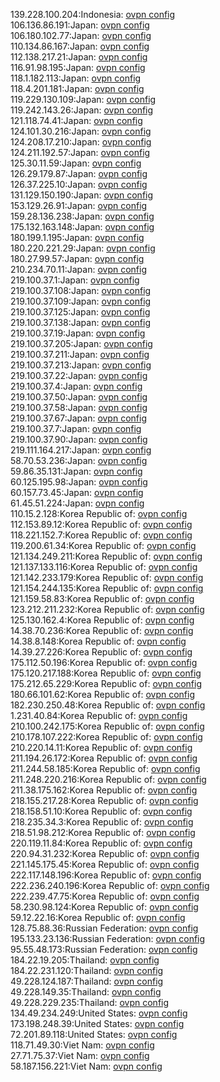 139.228.100.204:Indonesia: [ovpn config](vpn/139_228_100_204.ovpn)  
106.136.86.191:Japan: [ovpn config](vpn/106_136_86_191.ovpn)  
106.180.102.77:Japan: [ovpn config](vpn/106_180_102_77.ovpn)  
110.134.86.167:Japan: [ovpn config](vpn/110_134_86_167.ovpn)  
112.138.217.21:Japan: [ovpn config](vpn/112_138_217_21.ovpn)  
116.91.98.195:Japan: [ovpn config](vpn/116_91_98_195.ovpn)  
118.1.182.113:Japan: [ovpn config](vpn/118_1_182_113.ovpn)  
118.4.201.181:Japan: [ovpn config](vpn/118_4_201_181.ovpn)  
119.229.130.109:Japan: [ovpn config](vpn/119_229_130_109.ovpn)  
119.242.143.26:Japan: [ovpn config](vpn/119_242_143_26.ovpn)  
121.118.74.41:Japan: [ovpn config](vpn/121_118_74_41.ovpn)  
124.101.30.216:Japan: [ovpn config](vpn/124_101_30_216.ovpn)  
124.208.17.210:Japan: [ovpn config](vpn/124_208_17_210.ovpn)  
124.211.192.57:Japan: [ovpn config](vpn/124_211_192_57.ovpn)  
125.30.11.59:Japan: [ovpn config](vpn/125_30_11_59.ovpn)  
126.29.179.87:Japan: [ovpn config](vpn/126_29_179_87.ovpn)  
126.37.225.10:Japan: [ovpn config](vpn/126_37_225_10.ovpn)  
131.129.150.190:Japan: [ovpn config](vpn/131_129_150_190.ovpn)  
153.129.26.91:Japan: [ovpn config](vpn/153_129_26_91.ovpn)  
159.28.136.238:Japan: [ovpn config](vpn/159_28_136_238.ovpn)  
175.132.163.148:Japan: [ovpn config](vpn/175_132_163_148.ovpn)  
180.199.1.195:Japan: [ovpn config](vpn/180_199_1_195.ovpn)  
180.220.221.29:Japan: [ovpn config](vpn/180_220_221_29.ovpn)  
180.27.99.57:Japan: [ovpn config](vpn/180_27_99_57.ovpn)  
210.234.70.11:Japan: [ovpn config](vpn/210_234_70_11.ovpn)  
219.100.37.1:Japan: [ovpn config](vpn/219_100_37_1.ovpn)  
219.100.37.108:Japan: [ovpn config](vpn/219_100_37_108.ovpn)  
219.100.37.109:Japan: [ovpn config](vpn/219_100_37_109.ovpn)  
219.100.37.125:Japan: [ovpn config](vpn/219_100_37_125.ovpn)  
219.100.37.138:Japan: [ovpn config](vpn/219_100_37_138.ovpn)  
219.100.37.19:Japan: [ovpn config](vpn/219_100_37_19.ovpn)  
219.100.37.205:Japan: [ovpn config](vpn/219_100_37_205.ovpn)  
219.100.37.211:Japan: [ovpn config](vpn/219_100_37_211.ovpn)  
219.100.37.213:Japan: [ovpn config](vpn/219_100_37_213.ovpn)  
219.100.37.22:Japan: [ovpn config](vpn/219_100_37_22.ovpn)  
219.100.37.4:Japan: [ovpn config](vpn/219_100_37_4.ovpn)  
219.100.37.50:Japan: [ovpn config](vpn/219_100_37_50.ovpn)  
219.100.37.58:Japan: [ovpn config](vpn/219_100_37_58.ovpn)  
219.100.37.67:Japan: [ovpn config](vpn/219_100_37_67.ovpn)  
219.100.37.7:Japan: [ovpn config](vpn/219_100_37_7.ovpn)  
219.100.37.90:Japan: [ovpn config](vpn/219_100_37_90.ovpn)  
219.111.164.217:Japan: [ovpn config](vpn/219_111_164_217.ovpn)  
58.70.53.236:Japan: [ovpn config](vpn/58_70_53_236.ovpn)  
59.86.35.131:Japan: [ovpn config](vpn/59_86_35_131.ovpn)  
60.125.195.98:Japan: [ovpn config](vpn/60_125_195_98.ovpn)  
60.157.73.45:Japan: [ovpn config](vpn/60_157_73_45.ovpn)  
61.45.51.224:Japan: [ovpn config](vpn/61_45_51_224.ovpn)  
110.15.2.128:Korea Republic of: [ovpn config](vpn/110_15_2_128.ovpn)  
112.153.89.12:Korea Republic of: [ovpn config](vpn/112_153_89_12.ovpn)  
118.221.152.7:Korea Republic of: [ovpn config](vpn/118_221_152_7.ovpn)  
119.200.61.34:Korea Republic of: [ovpn config](vpn/119_200_61_34.ovpn)  
121.134.249.211:Korea Republic of: [ovpn config](vpn/121_134_249_211.ovpn)  
121.137.133.116:Korea Republic of: [ovpn config](vpn/121_137_133_116.ovpn)  
121.142.233.179:Korea Republic of: [ovpn config](vpn/121_142_233_179.ovpn)  
121.154.244.135:Korea Republic of: [ovpn config](vpn/121_154_244_135.ovpn)  
121.159.58.83:Korea Republic of: [ovpn config](vpn/121_159_58_83.ovpn)  
123.212.211.232:Korea Republic of: [ovpn config](vpn/123_212_211_232.ovpn)  
125.130.162.4:Korea Republic of: [ovpn config](vpn/125_130_162_4.ovpn)  
14.38.70.236:Korea Republic of: [ovpn config](vpn/14_38_70_236.ovpn)  
14.38.8.148:Korea Republic of: [ovpn config](vpn/14_38_8_148.ovpn)  
14.39.27.226:Korea Republic of: [ovpn config](vpn/14_39_27_226.ovpn)  
175.112.50.196:Korea Republic of: [ovpn config](vpn/175_112_50_196.ovpn)  
175.120.217.188:Korea Republic of: [ovpn config](vpn/175_120_217_188.ovpn)  
175.212.65.229:Korea Republic of: [ovpn config](vpn/175_212_65_229.ovpn)  
180.66.101.62:Korea Republic of: [ovpn config](vpn/180_66_101_62.ovpn)  
182.230.250.48:Korea Republic of: [ovpn config](vpn/182_230_250_48.ovpn)  
1.231.40.84:Korea Republic of: [ovpn config](vpn/1_231_40_84.ovpn)  
210.100.242.175:Korea Republic of: [ovpn config](vpn/210_100_242_175.ovpn)  
210.178.107.222:Korea Republic of: [ovpn config](vpn/210_178_107_222.ovpn)  
210.220.14.11:Korea Republic of: [ovpn config](vpn/210_220_14_11.ovpn)  
211.194.26.172:Korea Republic of: [ovpn config](vpn/211_194_26_172.ovpn)  
211.244.58.185:Korea Republic of: [ovpn config](vpn/211_244_58_185.ovpn)  
211.248.220.216:Korea Republic of: [ovpn config](vpn/211_248_220_216.ovpn)  
211.38.175.162:Korea Republic of: [ovpn config](vpn/211_38_175_162.ovpn)  
218.155.217.28:Korea Republic of: [ovpn config](vpn/218_155_217_28.ovpn)  
218.158.51.10:Korea Republic of: [ovpn config](vpn/218_158_51_10.ovpn)  
218.235.34.3:Korea Republic of: [ovpn config](vpn/218_235_34_3.ovpn)  
218.51.98.212:Korea Republic of: [ovpn config](vpn/218_51_98_212.ovpn)  
220.119.11.84:Korea Republic of: [ovpn config](vpn/220_119_11_84.ovpn)  
220.94.31.232:Korea Republic of: [ovpn config](vpn/220_94_31_232.ovpn)  
221.145.175.45:Korea Republic of: [ovpn config](vpn/221_145_175_45.ovpn)  
222.117.148.196:Korea Republic of: [ovpn config](vpn/222_117_148_196.ovpn)  
222.236.240.196:Korea Republic of: [ovpn config](vpn/222_236_240_196.ovpn)  
222.239.47.75:Korea Republic of: [ovpn config](vpn/222_239_47_75.ovpn)  
58.230.98.124:Korea Republic of: [ovpn config](vpn/58_230_98_124.ovpn)  
59.12.22.16:Korea Republic of: [ovpn config](vpn/59_12_22_16.ovpn)  
128.75.88.36:Russian Federation: [ovpn config](vpn/128_75_88_36.ovpn)  
195.133.23.136:Russian Federation: [ovpn config](vpn/195_133_23_136.ovpn)  
95.55.48.173:Russian Federation: [ovpn config](vpn/95_55_48_173.ovpn)  
184.22.19.205:Thailand: [ovpn config](vpn/184_22_19_205.ovpn)  
184.22.231.120:Thailand: [ovpn config](vpn/184_22_231_120.ovpn)  
49.228.124.187:Thailand: [ovpn config](vpn/49_228_124_187.ovpn)  
49.228.149.35:Thailand: [ovpn config](vpn/49_228_149_35.ovpn)  
49.228.229.235:Thailand: [ovpn config](vpn/49_228_229_235.ovpn)  
134.49.234.249:United States: [ovpn config](vpn/134_49_234_249.ovpn)  
173.198.248.39:United States: [ovpn config](vpn/173_198_248_39.ovpn)  
72.201.89.118:United States: [ovpn config](vpn/72_201_89_118.ovpn)  
118.71.49.30:Viet Nam: [ovpn config](vpn/118_71_49_30.ovpn)  
27.71.75.37:Viet Nam: [ovpn config](vpn/27_71_75_37.ovpn)  
58.187.156.221:Viet Nam: [ovpn config](vpn/58_187_156_221.ovpn)  
